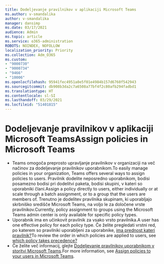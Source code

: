 ```yaml
---
title: Dodeljevanje pravilnikov v aplikaciji Microsoft Teams
ms.author: v-smandalika
author: v-smandalika
manager: dansimp
ms.date: 03/17/2021
audience: Admin
ms.topic: article
ms.service: o365-administration
ROBOTS: NOINDEX, NOFOLLOW
localization_priority: Priority
ms.collection: Adm_O365
ms.custom:
- "9000730"
- "9000734"
- "9466"
- "10006"
ms.openlocfilehash: 95941fec4951a0e5f01e4984b157d6760f542943
ms.sourcegitcommit: db908b3da2c7a6508a77bf4f2c80afb294fadbd1
ms.translationtype: HT
ms.contentlocale: sl-SI
ms.lasthandoff: 03/29/2021
ms.locfileid: "51401815"
---
```

# <a name="assign-policies-in-microsoft-teams"></a><span data-ttu-id="73758-102">Dodeljevanje pravilnikov v aplikaciji Microsoft Teams</span><span class="sxs-lookup"><span data-stu-id="73758-102">Assign policies in Microsoft Teams</span></span>

- <span data-ttu-id="73758-103">Teams omogoča preprosto upravljanje pravilnikov v organizaciji na več načinov za dodeljevanje pravilnikov uporabnikom.</span><span class="sxs-lookup"><span data-stu-id="73758-103">To easily manage policies in your organization, Teams offers several ways to assign policies to users.</span></span> <span data-ttu-id="73758-104">Pravilnik dodelite neposredno uporabnikom, bodisi posamezno bodisi pri dodelitvi paketa, bodisi skupini, v kateri so uporabniki člani.</span><span class="sxs-lookup"><span data-stu-id="73758-104">Assign a policy directly to users, either individually or at scale through a batch assignment, or to a group that the users are members of.</span></span>  <span data-ttu-id="73758-105">Trenutno je dodelitev pravilnika skupinam, ki uporabljajo skrbniško središče Microsoft Teams, na voljo le za določene vrste pravilnikov.</span><span class="sxs-lookup"><span data-stu-id="73758-105">Currently, policy assignment to groups using the Microsoft Teams admin center is only available for specific policy types.</span></span> 
- <span data-ttu-id="73758-106">Uporabnik ima en učinkovit pravilnik za vsako vrsto pravilnika.</span><span class="sxs-lookup"><span data-stu-id="73758-106">A user has one effective policy for each policy type.</span></span> <span data-ttu-id="73758-107">Če želite pregledati vrstni red, po katerem so pravilniki uporabljeni za uporabnike, [ima prednost kateri pravilnik?](https://docs.microsoft.com/microsoftteams/assign-policies#which-policy-takes-precedence)</span><span class="sxs-lookup"><span data-stu-id="73758-107">To review the order in which policies are applied to users, see [which policy takes precedence?](https://docs.microsoft.com/microsoftteams/assign-policies#which-policy-takes-precedence)</span></span>
- <span data-ttu-id="73758-108">Če želite več informacij, glejte [Dodeljevanje pravilnikov uporabnikom v storitvi Microsoft Teams](https://docs.microsoft.com/microsoftteams/assign-policies).</span><span class="sxs-lookup"><span data-stu-id="73758-108">For more information, see [Assign policies to your users in Microsoft Teams](https://docs.microsoft.com/microsoftteams/assign-policies).</span></span>
